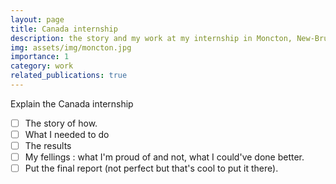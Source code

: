 ```yaml
---
layout: page
title: Canada internship
description: the story and my work at my internship in Moncton, New-Brunswick, Canada
img: assets/img/moncton.jpg
importance: 1
category: work
related_publications: true
---
```


Explain the Canada internship

- [ ] The story of how.
- [ ] What I needed to do
- [ ] The results
- [ ] My fellings : what I'm proud of and not, what I could've done better.
- [ ] Put the final report (not perfect but that's cool to put it there).
